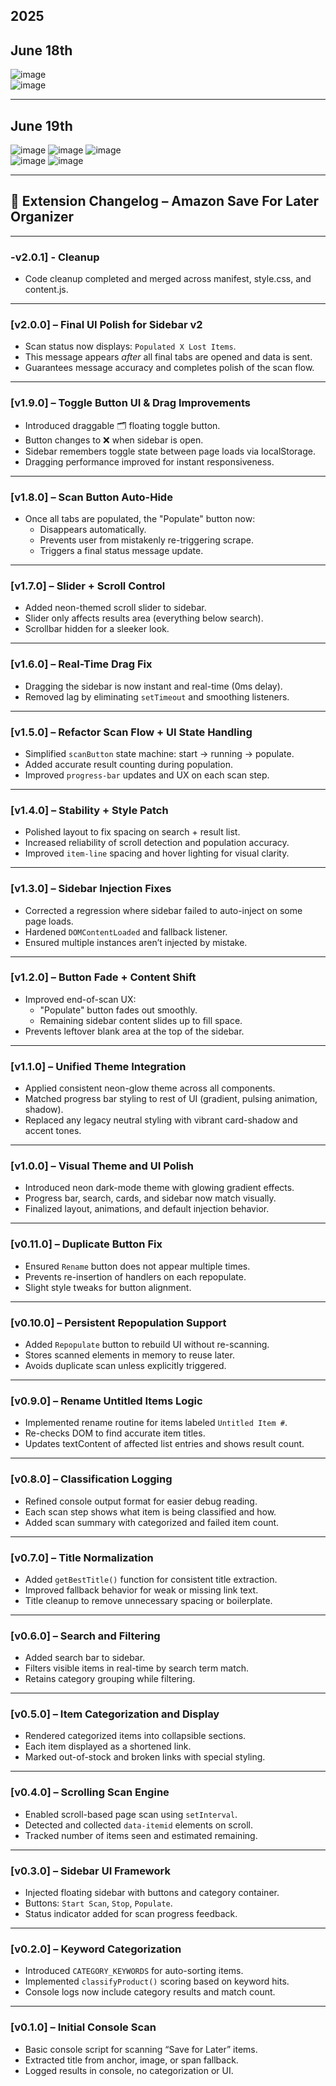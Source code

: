 ## **2025**

## June 18th  
![image](https://github.com/user-attachments/assets/031beea4-4d7b-4009-b9a1-5ab710e6bfe0)  
![image](https://github.com/user-attachments/assets/34b9f87c-243d-4885-860f-b7cc613f39cf)

---

## June 19th  
![image](https://github.com/user-attachments/assets/72f48174-b803-4986-b940-0f1284440ede)  ![image](https://github.com/user-attachments/assets/d305202a-79a6-4b6c-a14f-8e3ef98d959d)  ![image](https://github.com/user-attachments/assets/a111d25a-9720-429f-8208-2fe22b83e9c9)  
![image](https://github.com/user-attachments/assets/158825f8-2ac7-461e-91e5-258f5f6612d3)  ![image](https://github.com/user-attachments/assets/8ea3fdd0-dbfa-4e36-8333-a78074edd8c1)

---

## 📝 Extension Changelog – Amazon Save For Later Organizer

---

### -v2.0.1] - Cleanup
- Code cleanup completed and merged across manifest, style.css, and content.js.

---

### [v2.0.0] – Final UI Polish for Sidebar v2
- Scan status now displays: `Populated X Lost Items`.
- This message appears *after* all final tabs are opened and data is sent.
- Guarantees message accuracy and completes polish of the scan flow.

---

### [v1.9.0] – Toggle Button UI & Drag Improvements
- Introduced draggable 🗂️ floating toggle button.
- Button changes to ❌ when sidebar is open.
- Sidebar remembers toggle state between page loads via localStorage.
- Dragging performance improved for instant responsiveness.

---

### [v1.8.0] – Scan Button Auto-Hide
- Once all tabs are populated, the "Populate" button now:
  - Disappears automatically.
  - Prevents user from mistakenly re-triggering scrape.
  - Triggers a final status message update.

---

### [v1.7.0] – Slider + Scroll Control
- Added neon-themed scroll slider to sidebar.
- Slider only affects results area (everything below search).
- Scrollbar hidden for a sleeker look.

---

### [v1.6.0] – Real-Time Drag Fix
- Dragging the sidebar is now instant and real-time (0ms delay).
- Removed lag by eliminating `setTimeout` and smoothing listeners.

---

### [v1.5.0] – Refactor Scan Flow + UI State Handling
- Simplified `scanButton` state machine: start → running → populate.
- Added accurate result counting during population.
- Improved `progress-bar` updates and UX on each scan step.

---

### [v1.4.0] – Stability + Style Patch
- Polished layout to fix spacing on search + result list.
- Increased reliability of scroll detection and population accuracy.
- Improved `item-line` spacing and hover lighting for visual clarity.

---

### [v1.3.0] – Sidebar Injection Fixes
- Corrected a regression where sidebar failed to auto-inject on some page loads.
- Hardened `DOMContentLoaded` and fallback listener.
- Ensured multiple instances aren’t injected by mistake.

---

### [v1.2.0] – Button Fade + Content Shift
- Improved end-of-scan UX:
  - "Populate" button fades out smoothly.
  - Remaining sidebar content slides up to fill space.
- Prevents leftover blank area at the top of the sidebar.

---

### [v1.1.0] – Unified Theme Integration
- Applied consistent neon-glow theme across all components.
- Matched progress bar styling to rest of UI (gradient, pulsing animation, shadow).
- Replaced any legacy neutral styling with vibrant card-shadow and accent tones.

---

### [v1.0.0] – Visual Theme and UI Polish
- Introduced neon dark-mode theme with glowing gradient effects.
- Progress bar, search, cards, and sidebar now match visually.
- Finalized layout, animations, and default injection behavior.

---

### [v0.11.0] – Duplicate Button Fix
- Ensured `Rename` button does not appear multiple times.
- Prevents re-insertion of handlers on each repopulate.
- Slight style tweaks for button alignment.

---

### [v0.10.0] – Persistent Repopulation Support
- Added `Repopulate` button to rebuild UI without re-scanning.
- Stores scanned elements in memory to reuse later.
- Avoids duplicate scan unless explicitly triggered.

---

### [v0.9.0] – Rename Untitled Items Logic
- Implemented rename routine for items labeled `Untitled Item #`.
- Re-checks DOM to find accurate item titles.
- Updates textContent of affected list entries and shows result count.

---

### [v0.8.0] – Classification Logging
- Refined console output format for easier debug reading.
- Each scan step shows what item is being classified and how.
- Added scan summary with categorized and failed item count.

---

### [v0.7.0] – Title Normalization
- Added `getBestTitle()` function for consistent title extraction.
- Improved fallback behavior for weak or missing link text.
- Title cleanup to remove unnecessary spacing or boilerplate.

---

### [v0.6.0] – Search and Filtering
- Added search bar to sidebar.
- Filters visible items in real-time by search term match.
- Retains category grouping while filtering.

---

### [v0.5.0] – Item Categorization and Display
- Rendered categorized items into collapsible sections.
- Each item displayed as a shortened link.
- Marked out-of-stock and broken links with special styling.

---

### [v0.4.0] – Scrolling Scan Engine
- Enabled scroll-based page scan using `setInterval`.
- Detected and collected `data-itemid` elements on scroll.
- Tracked number of items seen and estimated remaining.

---

### [v0.3.0] – Sidebar UI Framework
- Injected floating sidebar with buttons and category container.
- Buttons: `Start Scan`, `Stop`, `Populate`.
- Status indicator added for scan progress feedback.

---

### [v0.2.0] – Keyword Categorization
- Introduced `CATEGORY_KEYWORDS` for auto-sorting items.
- Implemented `classifyProduct()` scoring based on keyword hits.
- Console logs now include category results and match count.

---

### [v0.1.0] – Initial Console Scan
- Basic console script for scanning “Save for Later” items.
- Extracted title from anchor, image, or span fallback.
- Logged results in console, no categorization or UI.
